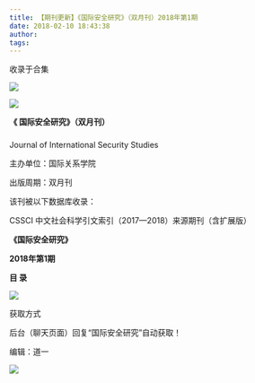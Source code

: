 ```yaml
---
title: 【期刊更新】《国际安全研究》（双月刊）2018年第1期
date: 2018-02-10 18:43:38
author: 
tags: 
---
```



收录于合集

![](/images/3835/2.gif)

  

  

![](/images/3835/3.png)

**《 国际安全研究》（双月刊）**

###

###

###

Journal of International Security Studies

主办单位：国际关系学院

出版周期：双月刊

该刊被以下数据库收录：

CSSCI 中文社会科学引文索引（2017—2018）来源期刊（含扩展版）

 **《国际安全研究》**

 **2018年第1期**

 **目 录**

![](/images/3835/4.png)

  

获取方式

后台（聊天页面）回复“国际安全研究”自动获取！

编辑：道一

![](/images/3835/5.gif)

